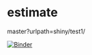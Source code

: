 # estimate

master?urlpath=shiny/test1/

[![Binder](https://mybinder.org/badge_logo.svg)](https://mybinder.org/v2/gh/wwwaylon/estimate/main?urlpath=shiny/estimate/)
